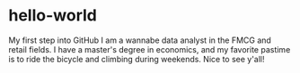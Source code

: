 # hello-world
My first step into GitHub
I am a wannabe data analyst in the FMCG and retail fields. I have a master's degree in economics, and my favorite pastime is to ride the bicycle and climbing during weekends. Nice to see y'all!
